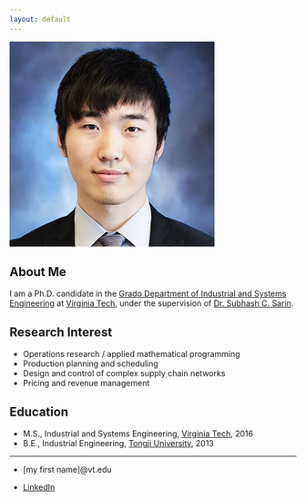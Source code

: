 ```yaml
---
layout: default
---
```



<img class="profile-picture" src="F_Sun.jpg">

## About Me

I am a Ph.D. candidate in the [Grado Department of Industrial and Systems Engineering](http://www.ise.vt.edu/) at [Virginia Tech](http://www.vt.edu/), under the supervision of [Dr. Subhash C. Sarin](http://www.ise.vt.edu/People/Faculty/Bios/Sarin_bio.html).  

## Research Interest

* Operations research / applied mathematical programming 
* Production planning and scheduling
* Design and control of complex supply chain networks
* Pricing and revenue management

## Education

* M.S., Industrial and Systems Engineering, [Virginia Tech](http://www.vt.edu/), 2016
* B.E., Industrial Engineering, [Tongji University](http://www.tongji.edu.cn/), 2013

---

* [my first name]@vt.edu

* [LinkedIn](https://www.linkedin.com/in/fangzhousun)

